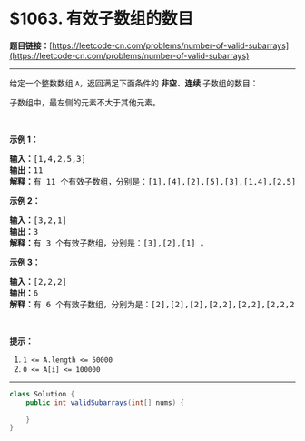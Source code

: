 # $1063. 有效子数组的数目

**题目链接：**[https://leetcode-cn.com/problems/number-of-valid-subarrays](https://leetcode-cn.com/problems/number-of-valid-subarrays)

---

<div class="content__1Y2H">
 <div class="notranslate">
  <p>给定一个整数数组&nbsp;<code>A</code>，返回满足下面条件的&nbsp;<strong>非空</strong>、<strong>连续&nbsp;</strong>子数组的数目：</p> 
  <p>子数组中，最左侧的元素不大于其他元素。</p> 
  <p>&nbsp;</p> 
  <p><strong>示例 1：</strong></p> 
  <pre class="language-text"><strong>输入：</strong>[1,4,2,5,3]
<strong>输出：</strong>11
<strong>解释：</strong>有 11 个有效子数组，分别是：[1],[4],[2],[5],[3],[1,4],[2,5],[1,4,2],[2,5,3],[1,4,2,5],[1,4,2,5,3] 。
</pre> 
  <p><strong>示例 2：</strong></p> 
  <pre class="language-text"><strong>输入：</strong>[3,2,1]
<strong>输出：</strong>3
<strong>解释：</strong>有 3 个有效子数组，分别是：[3],[2],[1] 。
</pre> 
  <p><strong>示例 3：</strong></p> 
  <pre class="language-text"><strong>输入：</strong>[2,2,2]
<strong>输出：</strong>6
<strong>解释：</strong>有 6 个有效子数组，分别为是：[2],[2],[2],[2,2],[2,2],[2,2,2] 。
</pre> 
  <p>&nbsp;</p> 
  <p><strong>提示：</strong></p> 
  <ol> 
   <li><code>1 &lt;= A.length &lt;= 50000</code></li> 
   <li><code>0 &lt;= A[i] &lt;= 100000</code></li> 
  </ol> 
 </div>
</div>

---

```java
class Solution {
    public int validSubarrays(int[] nums) {
        
    }
}
```